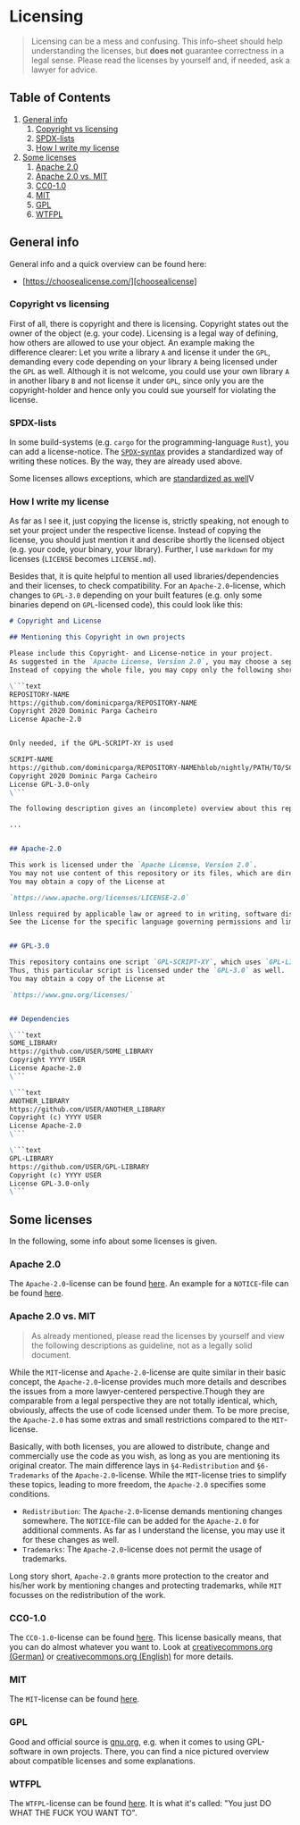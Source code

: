 # Licensing

> Licensing can be a mess and confusing.
> This info-sheet should help understanding the licenses, but __does not__ guarantee correctness in a legal sense.
> Please read the licenses by yourself and, if needed, ask a lawyer for advice.


## Table of Contents <a name="toc"></a>

1. [General info](#general_info)
    1. [Copyright vs licensing](#copyright_vs_licensing)
    1. [SPDX-lists](#spdx_lists)
    1. [How I write my license](#how_i_write_my_license)
1. [Some licenses](#some_licenses)
    1. [Apache 2.0](#apache_2.0)
    1. [Apache 2.0 vs. MIT](#apache_2.0_vs_mit)
    1. [CC0-1.0](#cc0)
    1. [MIT](#mit)
    1. [GPL](#gpl)
    1. [WTFPL](#wtfpl)


## General info <a name="general_info"></a>

General info and a quick overview can be found here:

- [https://choosealicense.com/][choosealicense]

### Copyright vs licensing <a name="copyright_vs_licensing"></a>

First of all, there is copyright and there is licensing.
Copyright states out the owner of the object (e.g. your code).
Licensing is a legal way of defining, how others are allowed to use your object.
An example making the difference clearer: Let you write a library `A` and license it under the `GPL`, demanding every code depending on your library `A` being licensed under the `GPL` as well.
Although it is not welcome, you could use your own library `A` in another libary `B` and not license it under `GPL`, since only you are the copyright-holder and hence only you could sue yourself for violating the license.


### SPDX-lists <a name="spdx_lists"></a>

In some build-systems (e.g. `cargo` for the programming-language `Rust`), you can add a license-notice.
The [`SPDX`-syntax][spdx.org/licenses] provides a standardized way of writing these notices.
By the way, they are already used above.

Some licenses allows exceptions, which are [standardized as well][spdx.org/licenses/exceptions]V


### How I write my license <a name="how_i_write_my_license"></a>

As far as I see it, just copying the license is, strictly speaking, not enough to set your project under the respective license.
Instead of copying the license, you should just mention it and describe shortly the licensed object (e.g. your code, your binary, your library).
Further, I use `markdown` for my licenses (`LICENSE` becomes `LICENSE.md`).

Besides that, it is quite helpful to mention all used libraries/dependencies and their licenses, to check compatibility.
For an `Apache-2.0`-license, which changes to `GPL-3.0` depending on your built features (e.g. only some binaries depend on `GPL`-licensed code), this could look like this:

```markdown
# Copyright and License

## Mentioning this Copyright in own projects

Please include this Copyright- and License-notice in your project.
As suggested in the `Apache License, Version 2.0`, you may choose a separate file like "NOTICE" for this.
Instead of copying the whole file, you may copy only the following short version.

\```text
REPOSITORY-NAME
https://github.com/dominicparga/REPOSITORY-NAME
Copyright 2020 Dominic Parga Cacheiro
License Apache-2.0


Only needed, if the GPL-SCRIPT-XY is used

SCRIPT-NAME
https://github.com/dominicparga/REPOSITORY-NAMEhblob/nightly/PATH/TO/SCRIPT
Copyright 2020 Dominic Parga Cacheiro
License GPL-3.0-only
\```

The following description gives an (incomplete) overview about this repository (and resulting binaries), for which the above copyright-notice holds.

...


## Apache-2.0

This work is licensed under the `Apache License, Version 2.0`.
You may not use content of this repository or its files, which are directly or indirectly related to above mentioned parts, except in compliance with the `Apache License, Version 2.0`.
You may obtain a copy of the License at

`https://www.apache.org/licenses/LICENSE-2.0`

Unless required by applicable law or agreed to in writing, software distributed under the License is distributed on an "AS IS" BASIS, WITHOUT WARRANTIES OR CONDITIONS OF ANY KIND, either express or implied.
See the License for the specific language governing permissions and limitations under the License.


## GPL-3.0

This repository contains one script `GPL-SCRIPT-XY`, which uses `GPL-LIBRARY` licensed under `GPL-3.0`.
Thus, this particular script is licensed under the `GPL-3.0` as well.
You may obtain a copy of the License at

`https://www.gnu.org/licenses/`


## Dependencies

\```text
SOME_LIBRARY
https://github.com/USER/SOME_LIBRARY
Copyright YYYY USER
License Apache-2.0
\```

\```text
ANOTHER_LIBRARY
https://github.com/USER/ANOTHER_LIBRARY
Copyright (c) YYYY USER
License Apache-2.0
\```

\```text
GPL-LIBRARY
https://github.com/USER/GPL-LIBRARY
Copyright (c) YYYY USER
License GPL-3.0-only
\```
```


## Some licenses <a name="some_licenses"></a>

In the following, some info about some licenses is given.


### Apache 2.0 <a name="apache_2.0"></a>

The `Apache-2.0`-license can be found [here][apache.org/license].
An example for a `NOTICE`-file can be found [here][apache.org/notice].


### Apache 2.0 vs. MIT <a name="apache_2.0_vs_mit"></a>

> As already mentioned, please read the licenses by yourself and view the following descriptions as guideline, not as a legally solid document.

While the `MIT`-license and `Apache-2.0`-license are quite similar in their basic concept, the `Apache-2.0`-license provides much more details and describes the issues from a more lawyer-centered perspective.Though they are comparable from a legal perspective they are not totally identical, which, obviously, affects the use of code licensed under them. To be more precise, the `Apache-2.0` has some extras and small restrictions compared to the `MIT`-license.

Basically, with both licenses, you are allowed to distribute, change and commercially use the code as you wish, as long as you are mentioning its original creator.
The main difference lays in `§4-Redistribution` and `§6-Trademarks` of the `Apache-2.0`-license.
While the `MIT`-license tries to simplify these topics, leading to more freedom, the `Apache-2.0` specifies some conditions.

- `Redistribution`: The `Apache-2.0`-license demands mentioning changes somewhere.
  The `NOTICE`-file can be added for the `Apache-2.0` for additional comments.
  As far as I understand the license, you may use it for these changes as well.
- `Trademarks`: The `Apache-2.0`-license does not permit the usage of trademarks.

Long story short, `Apache-2.0` grants more protection to the creator and his/her work by mentioning changes and protecting trademarks, while `MIT` focusses on the redistribution of the work.


### CC0-1.0 <a name="cc0"></a>

The `CC0-1.0`-license can be found [here][cc.org/publicdomain/zero/1.0].
This license basically means, that you can do almost whatever you want to.
Look at [creativecommons.org (German)][cc.org/publicdomain/zero/1.0/summary/de] or [creativecommons.org (English)][cc.org/publicdomain/zero/1.0/summary/en] for more details.


### MIT  <a name="mit"></a>

The `MIT`-license can be found [here][opensource.org/mit].


### GPL <a name="gpl"></a>

Good and official source is [gnu.org][gnu.org/licenses/gplv3], e.g. when it comes to using GPL-software in own projects.
There, you can find a nice pictured overview about compatible licenses and some explanations.


### WTFPL <a name="wtfpl"></a>

The `WTFPL`-license can be found [here][wtfpl].
It is what it's called: "You just DO WHAT THE FUCK YOU WANT TO".


[apache.org/license]: https://www.apache.org/licenses/LICENSE-2.0
[apache.org/notice]: https://www.apache.org/licenses/example-NOTICE.txt
[cc.org/publicdomain/zero/1.0]: https://creativecommons.org/publicdomain/zero/1.0/legalcode
[cc.org/publicdomain/zero/1.0/summary/de]: https://creativecommons.org/publicdomain/zero/1.0/deed.de
[cc.org/publicdomain/zero/1.0/summary/en]: https://creativecommons.org/publicdomain/zero/1.0/deed.en
[choosealicense]: https://choosealicense.com/
[gnu.org/licenses/gplv3]: https://www.gnu.org/licenses/quick-guide-gplv3.html
[opensource.org/mit]: https://opensource.org/licenses/mit-license.php
[spdx.org/licenses]: https://spdx.org/licenses/
[spdx.org/licenses/exceptions]: https://spdx.org/licenses/exceptions-index.html
[wtfpl]: http://www.wtfpl.net/about/
